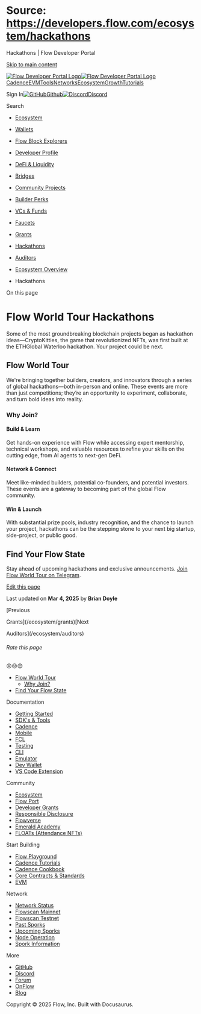 # Source: https://developers.flow.com/ecosystem/hackathons

Hackathons | Flow Developer Portal



[Skip to main content](#__docusaurus_skipToContent_fallback)

[![Flow Developer Portal Logo](/img/flow-docs-logo-dark.png)![Flow Developer Portal Logo](/img/flow-docs-logo-light.png)](/)[Cadence](/build/flow)[EVM](/evm/about)[Tools](/tools/flow-cli)[Networks](/networks/flow-networks)[Ecosystem](/ecosystem)[Growth](/growth)[Tutorials](/tutorials)

Sign In[![GitHub]()Github](https://github.com/onflow)[![Discord]()Discord](https://discord.gg/flow)

Search

* [Ecosystem](/ecosystem)
* [Wallets](/ecosystem/wallets)
* [Flow Block Explorers](/ecosystem/block-explorers)
* [Developer Profile](/ecosystem/developer-profile)
* [DeFi & Liquidity](/ecosystem/defi-liquidity)
* [Bridges](/ecosystem/bridges)
* [Community Projects](/ecosystem/projects)
* [Builder Perks](/ecosystem/builder-perks)
* [VCs & Funds](/ecosystem/vcs-and-funds)
* [Faucets](/ecosystem/faucets)
* [Grants](/ecosystem/grants)
* [Hackathons](/ecosystem/hackathons)
* [Auditors](/ecosystem/auditors)
* [Ecosystem Overview](/ecosystem/overview)

* Hackathons

On this page

# Flow World Tour Hackathons

Some of the most groundbreaking blockchain projects began as hackathon ideas—CryptoKitties, the game that revolutionized NFTs, was first built at the ETHGlobal Waterloo hackathon. Your project could be next.

## Flow World Tour[​](#flow-world-tour "Direct link to Flow World Tour")

We're bringing together builders, creators, and innovators through a series of global hackathons—both in-person and online. These events are more than just competitions; they’re an opportunity to experiment, collaborate, and turn bold ideas into reality.

### Why Join?[​](#why-join "Direct link to Why Join?")

#### **Build & Learn**[​](#build--learn "Direct link to build--learn")

Get hands-on experience with Flow while accessing expert mentorship, technical workshops, and valuable resources to refine your skills on the cutting edge, from AI agents to next-gen DeFi.

#### **Network & Connect**[​](#network--connect "Direct link to network--connect")

Meet like-minded builders, potential co-founders, and potential investors. These events are a gateway to becoming part of the global Flow community.

#### **Win & Launch**[​](#win--launch "Direct link to win--launch")

With substantial prize pools, industry recognition, and the chance to launch your project, hackathons can be the stepping stone to your next big startup, side-project, or public good.

## Find Your Flow State[​](#find-your-flow-state "Direct link to Find Your Flow State")

Stay ahead of upcoming hackathons and exclusive announcements. [Join Flow World Tour on Telegram](https://t.me/flow_world_tour).

[Edit this page](https://github.com/onflow/docs/tree/main/docs/ecosystem/hackathons.md)

Last updated on **Mar 4, 2025** by **Brian Doyle**

[Previous

Grants](/ecosystem/grants)[Next

Auditors](/ecosystem/auditors)

###### Rate this page

😞😐😊

* [Flow World Tour](#flow-world-tour)
  + [Why Join?](#why-join)
* [Find Your Flow State](#find-your-flow-state)

Documentation

* [Getting Started](/build/getting-started/contract-interaction)
* [SDK's & Tools](/tools)
* [Cadence](https://cadence-lang.org/docs/)
* [Mobile](/build/guides/mobile/overview)
* [FCL](/tools/clients/fcl-js)
* [Testing](/build/smart-contracts/testing)
* [CLI](/tools/flow-cli)
* [Emulator](/tools/emulator)
* [Dev Wallet](https://github.com/onflow/fcl-dev-wallet)
* [VS Code Extension](/tools/vscode-extension)

Community

* [Ecosystem](/ecosystem)
* [Flow Port](https://port.onflow.org/)
* [Developer Grants](https://github.com/onflow/developer-grants)
* [Responsible Disclosure](https://flow.com/flow-responsible-disclosure)
* [Flowverse](https://www.flowverse.co/)
* [Emerald Academy](https://academy.ecdao.org/)
* [FLOATs (Attendance NFTs)](https://floats.city/)

Start Building

* [Flow Playground](https://play.flow.com/)
* [Cadence Tutorials](https://cadence-lang.org/docs/tutorial/first-steps)
* [Cadence Cookbook](https://open-cadence.onflow.org)
* [Core Contracts & Standards](/build/core-contracts)
* [EVM](/evm/about)

Network

* [Network Status](https://status.onflow.org/)
* [Flowscan Mainnet](https://flowdscan.io/)
* [Flowscan Testnet](https://testnet.flowscan.io/)
* [Past Sporks](/networks/node-ops/node-operation/past-sporks)
* [Upcoming Sporks](/networks/node-ops/node-operation/upcoming-sporks)
* [Node Operation](/networks/node-ops)
* [Spork Information](/networks/node-ops/node-operation/spork)

More

* [GitHub](https://github.com/onflow)
* [Discord](https://discord.gg/flow)
* [Forum](https://forum.onflow.org/)
* [OnFlow](https://onflow.org/)
* [Blog](https://flow.com/blog)

Copyright © 2025 Flow, Inc. Built with Docusaurus.